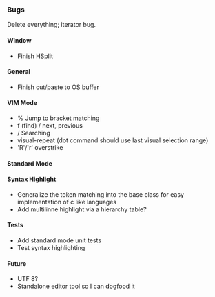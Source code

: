 ### Bugs
Delete everything; iterator bug.

#### Window
- Finish HSplit 

#### General
- Finish cut/paste to OS buffer

#### VIM Mode
- % Jump to bracket matching
- f (find) / next, previous
- / Searching
- visual-repeat (dot command should use last visual selection range)
- 'R'/'r' overstrike

#### Standard Mode

#### Syntax Highlight
- Generalize the token matching into the base class for easy 
implementation of c like languages
- Add multilinne highlight via a hierarchy table?

#### Tests
- Add standard mode unit tests
- Test syntax highlighting

#### Future
- UTF 8?
- Standalone editor tool so I can dogfood it